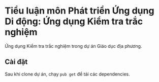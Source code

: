 # Tiểu luận môn Phát triển Ứng dụng Di động: Ứng dụng Kiểm tra trắc nghiệm

Ứng dụng Kiểm tra trắc nghiệm trong dự án Giáo dục địa phương.

## Cài đặt

Sau khi clone dự án, chạy ```pub get``` để tải các dependencies.


